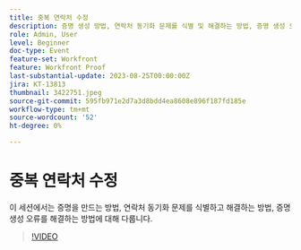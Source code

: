 ```yaml
---
title: 중복 연락처 수정
description: 증명 생성 방법, 연락처 동기화 문제를 식별 및 해결하는 방법, 증명 생성 오류를 해결하는 방법
role: Admin, User
level: Beginner
doc-type: Event
feature-set: Workfront
feature: Workfront Proof
last-substantial-update: 2023-08-25T00:00:00Z
jira: KT-13813
thumbnail: 3422751.jpeg
source-git-commit: 595fb971e2d7a3d8bdd4ea8608e896f187fd185e
workflow-type: tm+mt
source-wordcount: '52'
ht-degree: 0%

---
```



# 중복 연락처 수정

이 세션에서는 증명을 만드는 방법, 연락처 동기화 문제를 식별하고 해결하는 방법, 증명 생성 오류를 해결하는 방법에 대해 다룹니다.

>[!VIDEO](https://video.tv.adobe.com/v/3422751/?learn=on)
